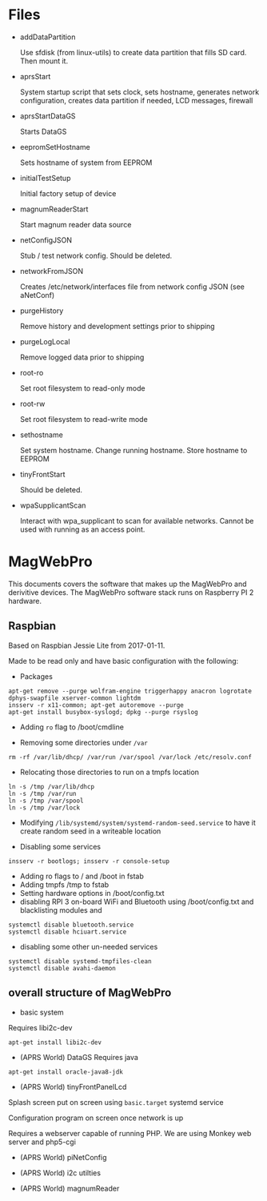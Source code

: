 # Files
* addDataPartition 

   Use sfdisk (from linux-utils) to create data partition that fills SD card. Then mount it.

* aprsStart

   System startup script that sets clock, sets hostname, generates network configuration, creates data partition if needed, LCD messages, firewall

* aprsStartDataGS

   Starts DataGS

* eepromSetHostname

   Sets hostname of system from EEPROM

* initialTestSetup

   Initial factory setup of device

* magnumReaderStart

   Start magnum reader data source

* netConfigJSON

   Stub / test network config. Should be deleted.

* networkFromJSON

   Creates /etc/network/interfaces file from network config JSON (see aNetConf)

* purgeHistory

   Remove history and development settings prior to shipping

* purgeLogLocal

   Remove logged data prior to shipping

* root-ro

   Set root filesystem to read-only mode

* root-rw

   Set root filesystem to read-write mode

* sethostname

   Set system hostname. Change running hostname. Store hostname to EEPROM

* tinyFrontStart
   
   Should be deleted.

* wpaSupplicantScan

   Interact with wpa_supplicant to scan for available networks. Cannot be used with running as an access point.

# MagWebPro

This documents covers the software that makes up the MagWebPro and derivitive devices. The MagWebPro software stack runs on Raspberry PI 2 hardware.

## Raspbian

Based on Raspbian Jessie Lite from 2017-01-11.

Made to be read only and have basic configuration with the following:

* Packages
```
apt-get remove --purge wolfram-engine triggerhappy anacron logrotate dphys-swapfile xserver-common lightdm
insserv -r x11-common; apt-get autoremove --purge
apt-get install busybox-syslogd; dpkg --purge rsyslog

```

* Adding `ro` flag to /boot/cmdline

* Removing some directories under `/var`
```
rm -rf /var/lib/dhcp/ /var/run /var/spool /var/lock /etc/resolv.conf
```

* Relocating those directories to run on a tmpfs location
```
ln -s /tmp /var/lib/dhcp
ln -s /tmp /var/run
ln -s /tmp /var/spool
ln -s /tmp /var/lock
```
* Modifying `/lib/systemd/system/systemd-random-seed.service` to have it create random seed in a writeable location

* Disabling some services
```
insserv -r bootlogs; insserv -r console-setup
```

* Adding ro flags to / and /boot in fstab
* Adding tmpfs /tmp to fstab
* Setting hardware options in /boot/config.txt
* disabling RPI 3 on-board WiFi and Bluetooth using /boot/config.txt and blacklisting modules and
```
systemctl disable bluetooth.service
systemctl disable hciuart.service
```
* disabling some other un-needed services
```
systemctl disable systemd-tmpfiles-clean
systemctl disable avahi-daemon

```


## overall structure of MagWebPro

* basic system

Requires libi2c-dev
```
apt-get install libi2c-dev
```

* (APRS World) DataGS
Requires java
```
apt-get install oracle-java8-jdk
```

* (APRS World) tinyFrontPanelLcd

Splash screen put on screen using `basic.target` systemd service 

Configuration program on screen once network is up

Requires a webserver capable of running PHP. We are using Monkey web server and php5-cgi

* (APRS World) piNetConfig

* (APRS World) i2c utilties

* (APRS World) magnumReader
